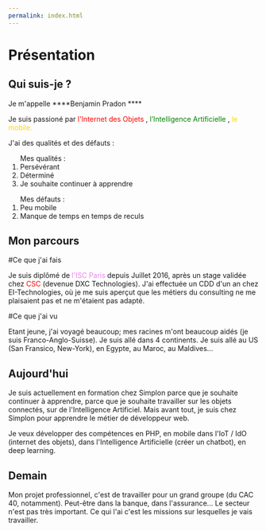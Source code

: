 ```yaml
---
permalink: index.html
---
```

# Présentation

## Qui suis-je ?

Je m'appelle ****Benjamin Pradon ****

Je suis passioné par <font color="red">l'Internet des Objets </font>,  <font color="green"> l’Intelligence Artificielle </font>,  <font color="gold">le mobile. </font>

J'ai des qualités et des défauts : 

<ol> Mes qualités :
<li> Persévérant </li> 
<li> Déterminé </li> 
<li> Je souhaite continuer à apprendre </li> 
</ol>

<ol> Mes défauts :
<li> Peu mobile </li> 
<li> Manque de temps en temps de reculs </li> 
</ol>

## Mon parcours

#Ce que j'ai fais

Je suis diplômé de <font color="violet"> l'ISC Paris </font> depuis Juillet 2016, après un stage validée chez <font color="red"> CSC </font> (devenue DXC Technologies). J'ai effectuée un CDD d'un an chez EI-Technologies, où je me suis aperçut que les métiers du consulting ne me plaisaient pas et ne m'étaient pas adapté.

#Ce que j'ai vu

Etant jeune, j'ai voyagé beaucoup; mes racines m'ont beaucoup aidés (je suis Franco-Anglo-Suisse). Je suis allé dans 4 continents. Je suis allé au US (San Fransico, New-York), en Egypte, au Maroc, au Maldives... 

## Aujourd'hui

Je suis actuellement en formation chez Simplon parce que je souhaite continuer à apprendre, parce que je souhaite travailler sur les objets connectés, sur de l'Intelligence Artificiel. Mais avant tout, je suis chez Simplon pour apprendre le métier de développeur web.

Je veux développer des compétences en PHP, en mobile dans l'IoT / IdO (internet des objets), dans l'Intelligence Artificielle (créer un chatbot), en deep learning. 

## Demain

Mon projet professionnel, c'est de travailler pour un grand groupe (du CAC 40, notamment). Peut-être dans la banque, dans l'assurance... Le secteur n'est pas très important. Ce qui l'ai c'est les missions sur lesquelles je vais travailler.
